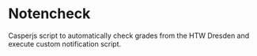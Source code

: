 # Notencheck
Casperjs script to automatically check grades from the HTW Dresden and execute custom notification script.
